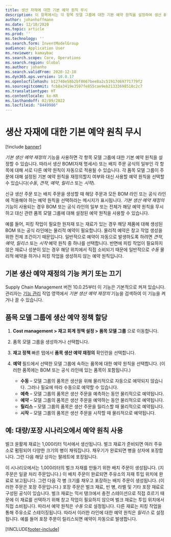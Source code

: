 ```yaml
---
title: 생산 자재에 대한 기본 예약 원칙 무시
description: 이 항목에서는 각 항목 모델 그룹에 대한 기본 예약 원칙을 설정하여 생산 BOM(자재 명세서) 또는 배치 주문 공식의 일부인 각 항목에 대해 서로 다른 예약 원칙을 자동으로 적용할 수 있도록 하는 방법에 대해 설명합니다.
author: johanhoffmann
ms.date: 12/10/2020
ms.topic: article
ms.prod: ''
ms.technology: ''
ms.search.form: InventModelGroup
audience: Application User
ms.reviewer: kamaybac
ms.search.scope: Core, Operations
ms.search.region: Global
ms.author: johanho
ms.search.validFrom: 2020-12-10
ms.dyn365.ops.version: 10.0.17
ms.openlocfilehash: b12740e58b2bf8667bee8a2c51917d69771779f2
ms.sourcegitcommit: fcb8a3419e3597fe855cae9eb21333698518c2c7
ms.translationtype: HT
ms.contentlocale: ko-KR
ms.lasthandoff: 02/09/2022
ms.locfileid: "8449986"
---
```

# <a name="override-the-default-reservation-principle-for-materials-in-production"></a>생산 자재에 대한 기본 예약 원칙 무시

[!include [banner](../includes/banner.md)]

*기본 생산 예약 재정의* 기능을 사용하면 각 항목 모델 그룹에 대한 기본 예약 원칙을 설정할 수 있습니다. 따라서 생산 BOM(자재 명세서) 또는 배치 주문 공식의 일부인 각 항목에 대해 서로 다른 예약 원칙이 자동으로 적용될 수 있습니다. 각 품목 모델 그룹이 주문에 대해 설정된 기본 예약 원칙을 재정의할지 여부와 대신 사용할 예약 원칙을 선택할 수 있습니다(*수동*, *견적*, *예약*, *릴리스* 또는 *시작*).

신규 생산 주문 또는 배치 주문을 생성할 때 해당 주문과 모든 BOM 라인 또는 공식 라인에 적용해야 하는 예약 원칙을 선택하라는 메시지가 표시됩니다. *기본 생산 예약 재정의* 기능이 사용되는 경우 BOM 또는 공식 라인의 일부 또는 전체가 해당 예약 원칙을 무시하고 대신 관련 품목 모델 그룹에 대해 설정된 예약 원칙을 사용할 수 있습니다.

예를 들어, 피킹 작업이 필요한 원자재 또는 재료가 있는 경우 해당 제품에 대해 생성된 BOM 또는 공식 라인에는 물리적 예약이 필요합니다. 물리적 예약은 창고 작업 생성을 위한 전제 조건이기 때문입니다. 일반적으로 예약이 자동으로 발생하도록 하려면 *견적*, *예약*, *릴리스* 또는 *시작* 예약 원칙 중 하나를 선택합니다. 반면에 피킹 작업이 필요하지 않은 재료나 성분이 있는 경우 해당 위치에서 직접 소비되기 때문에 일반적으로 *수동* 물리적 예약을 하거나 피킹 작업을 생성하지 않는 예약 원칙입니다.

## <a name="turn-the-override-default-production-reservation-feature-on-or-off"></a>기본 생산 예약 재정의 기능 켜기 또는 끄기

Supply Chain Management 버전 10.0.25부터 이 기능은 기본적으로 켜져 있습니다. 관리자는 [기능 관리](../../fin-ops-core/fin-ops/get-started/feature-management/feature-management-overview.md) 작업 영역에서 *기본 생산 예약 재정의* 기능을 검색하여 이 기능을 켜거나 끌 수 있습니다.

## <a name="assign-a-production-reservation-policy-to-an-item-model-group"></a>품목 모델 그룹에 생산 예약 정책 할당

1. **Cost management \> 재고 회계 정책 설정 \> 품목 모델 그룹** 으로 이동합니다.
1. 품목 모델 그룹을 생성하거나 선택합니다.
1. **재고 정책** 빠른 탭에서 **품목 생산 예약 재정의** 확인란을 선택합니다.
1. **예약** 필드에서 선택한 모델 그룹에 속하는 품목에 대한 예약 원칙을 선택합니다. (이러한 품목에는 BOM 또는 공식 라인에 있는 품목이 포함됩니다.)

    - **수동** – 모델 그룹의 품목은 생산을 위해 물리적으로 자동으로 예약되지 않습니다. 그러나 필요에 따라 수동으로 예약할 수 있습니다.
    - **예측** – 모델 그룹의 품목은 생산 주문을 예측하는 동안 물리적으로 예약됩니다.
    - **예약** – 모델 그룹의 품목은 생산 주문을 예약하는 동안 물리적으로 예약됩니다.
    - **릴리스** – 모델 그룹의 품목은 생산 주문을 릴리스할 때 물리적으로 예약됩니다.
    - **시작** – 모델 그룹의 품목은 생산 주문을 시작할 때 물리적으로 예약됩니다.

## <a name="example-using-reservation-principles-in-a-bulkpack-scenario"></a>예: 대량/포장 시나리오에서 예약 원칙 사용

벌크 윤활제 재료는 1,000리터 믹서에서 생산됩니다. 벌크 재료가 준비되면 여러 주유소로 펌핑되어 다양한 크기의 병이 채워집니다. 채우기가 완료되면 병을 상자에 포장합니다. 그런 다음 해당 상자는 팔레트에 포장됩니다.

이 시나리오에서는 1,000리터의 벌크 자재를 만들기 위한 배치 주문이 생성됩니다. (지 주문은 일괄 처리 주문입니다.) 이 배치 주문이 완료되면 주유소의 자재 투입 위치에 완료로 보고됩니다. 그런 다음 각 병 크기를 채우고 포장하는 배치 주문이 생성됩니다. (이러한 주문은 포장 주문입니다.) 포장 주문은 벌크 재료, 빈 병, 라벨 및 기타 포장 재료로 구성된 공식이 있습니다. 벌크 재료는 믹서 탱크에서 충전 스테이션으로 직접 흐르기 때문에 이 재료를 선택하기 위해 창고 작업이 필요하지 않으며 벌크 재료는 투입 위치에서 직접 소비됩니다. 따라서 예약 원칙은 *수동* 으로 설정됩니다. 다른 재료는 피킹 작업을 통해 주유소로 스테이징됩니다. 따라서 이러한 라인에 대한 예약 원칙은 *릴리스* 로 설정됩니다. 예를 들어 포장 주문이 릴리스되면 예약이 자동으로 발생합니다.


[!INCLUDE[footer-include](../../includes/footer-banner.md)]